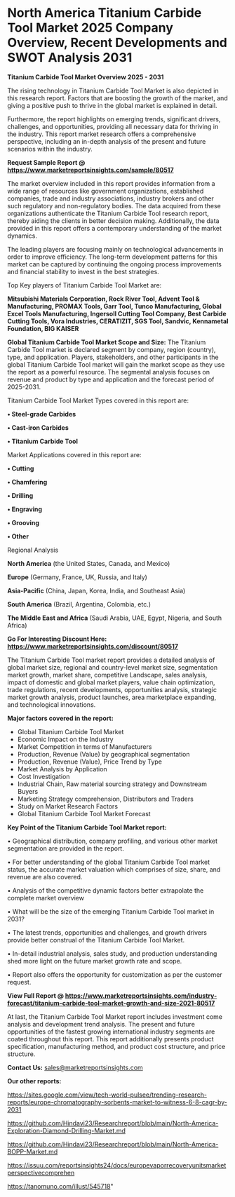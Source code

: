# North America Titanium Carbide Tool Market 2025 Company Overview, Recent Developments and SWOT Analysis 2031

<Strong> Titanium Carbide Tool Market Overview 2025 - 2031</strong>

The rising technology in Titanium Carbide Tool Market is also depicted in this research report. Factors that are boosting the growth of the market, and giving a positive push to thrive in the global market is explained in detail.

Furthermore, the report highlights on emerging trends, significant drivers, challenges, and opportunities, providing all necessary data for thriving in the industry. This report market research offers a comprehensive perspective, including an in-depth analysis of the present and future scenarios within the industry.

<strong>Request Sample Report @ <a href=https://www.marketreportsinsights.com/sample/80517>https://www.marketreportsinsights.com/sample/80517</a></strong>

The market overview included in this report provides information from a wide range of resources like government organizations, established companies, trade and industry associations, industry brokers and other such regulatory and non-regulatory bodies. The data acquired from these organizations authenticate the Titanium Carbide Tool research report, thereby aiding the clients in better decision making. Additionally, the data provided in this report offers a contemporary understanding of the market dynamics.

The leading players are focusing mainly on technological advancements in order to improve efficiency. The long-term development patterns for this market can be captured by continuing the ongoing process improvements and financial stability to invest in the best strategies.

Top Key players of Titanium Carbide Tool Market are:

<strong>Mitsubishi Materials Corporation, Rock River Tool, Advent Tool & Manufacturing, PROMAX Tools, Garr Tool, Tunco Manufacturing, Global Excel Tools Manufacturing, Ingersoll Cutting Tool Company, Best Carbide Cutting Tools, Vora Industries, CERATIZIT, SGS Tool, Sandvic, Kennametal Foundation, BIG KAISER</strong>

<strong><b>Global Titanium Carbide Tool Market Scope and Size:</b></strong>
The Titanium Carbide Tool market is declared segment by company, region (country), type, and application. Players, stakeholders, and other participants in the global Titanium Carbide Tool market will gain the market scope as they use the report as a powerful resource. The segmental analysis focuses on revenue and product by type and application and the forecast period of 2025-2031.

Titanium Carbide Tool Market Types covered in this report are:

<strong>• Steel-grade Carbides

• Cast-iron Carbides

• Titanium Carbide Tool</strong>

Market Applications covered in this report are:

<strong>• Cutting

• Chamfering

• Drilling

• Engraving

• Grooving

• Other</strong> 

Regional Analysis

<strong>North America</strong> (the United States, Canada, and Mexico)

<strong>Europe</strong> (Germany, France, UK, Russia, and Italy)

<strong>Asia-Pacific</strong> (China, Japan, Korea, India, and Southeast Asia)

<strong>South America</strong> (Brazil, Argentina, Colombia, etc.)

<strong>The Middle East and Africa</strong> (Saudi Arabia, UAE, Egypt, Nigeria, and South Africa)

<strong>Go For Interesting Discount Here: <a href=https://www.marketreportsinsights.com/discount/80517>https://www.marketreportsinsights.com/discount/80517</a></strong>

The Titanium Carbide Tool market report provides a detailed analysis of global market size, regional and country-level market size, segmentation market growth, market share, competitive Landscape, sales analysis, impact of domestic and global market players, value chain optimization, trade regulations, recent developments, opportunities analysis, strategic market growth analysis, product launches, area marketplace expanding, and technological innovations.

<strong><b>Major factors covered in the report:</b></strong>
<ul>
  <li>Global Titanium Carbide Tool Market </li>
  <li>Economic Impact on the Industry</li>
  <li>Market Competition in terms of Manufacturers</li>
  <li>Production, Revenue (Value) by geographical segmentation</li>
  <li>Production, Revenue (Value), Price Trend by Type</li>
  <li>Market Analysis by Application</li>
  <li>Cost Investigation</li>
  <li>Industrial Chain, Raw material sourcing strategy and Downstream Buyers</li>
  <li>Marketing Strategy comprehension, Distributors and Traders</li>
  <li>Study on Market Research Factors</li>
  <li>Global Titanium Carbide Tool Market Forecast</li>
</ul>

<strong><b>Key Point of the Titanium Carbide Tool Market report:</b></strong>

• Geographical distribution, company profiling, and various other market segmentation are provided in the report.

• For better understanding of the global Titanium Carbide Tool market status, the accurate market valuation which comprises of size, share, and revenue are also covered.

• Analysis of the competitive dynamic factors better extrapolate the complete market overview

• What will be the size of the emerging Titanium Carbide Tool market in 2031?

• The latest trends, opportunities and challenges, and growth drivers provide better construal of the Titanium Carbide Tool Market.

• In-detail industrial analysis, sales study, and production understanding shed more light on the future market growth rate and scope.

• Report also offers the opportunity for customization as per the customer request.

<strong><b>View Full Report @ <a href=https://www.marketreportsinsights.com/industry-forecast/titanium-carbide-tool-market-growth-and-size-2021-80517>https://www.marketreportsinsights.com/industry-forecast/titanium-carbide-tool-market-growth-and-size-2021-80517</a></b></strong>


At last, the Titanium Carbide Tool Market report includes investment come analysis and development trend analysis. The present and future opportunities of the fastest growing international industry segments are coated throughout this report. This report additionally presents product specification, manufacturing method, and product cost structure, and price structure.

<strong>Contact Us:</strong>
sales@marketreportsinsights.com

<strong>Our other reports:</strong>

<a href=https://sites.google.com/view/tech-world-pulsee/trending-research-reports/europe-chromatography-sorbents-market-to-witness-6-8-cagr-by-2031>https://sites.google.com/view/tech-world-pulsee/trending-research-reports/europe-chromatography-sorbents-market-to-witness-6-8-cagr-by-2031</a>

<a href=https://github.com/Hindavi23/Researchreport/blob/main/North-America-Exploration-Diamond-Drilling-Market.md>https://github.com/Hindavi23/Researchreport/blob/main/North-America-Exploration-Diamond-Drilling-Market.md</a>

<a href=https://github.com/Hindavi23/Researchreport/blob/main/North-America-BOPP-Market.md>https://github.com/Hindavi23/Researchreport/blob/main/North-America-BOPP-Market.md</a>

<a href=https://issuu.com/reportsinsights24/docs/europevaporrecoveryunitsmarketperspectivecomprehen>https://issuu.com/reportsinsights24/docs/europevaporrecoveryunitsmarketperspectivecomprehen</a>

<a href=https://tanomuno.com/illust/545718>https://tanomuno.com/illust/545718</a>"
